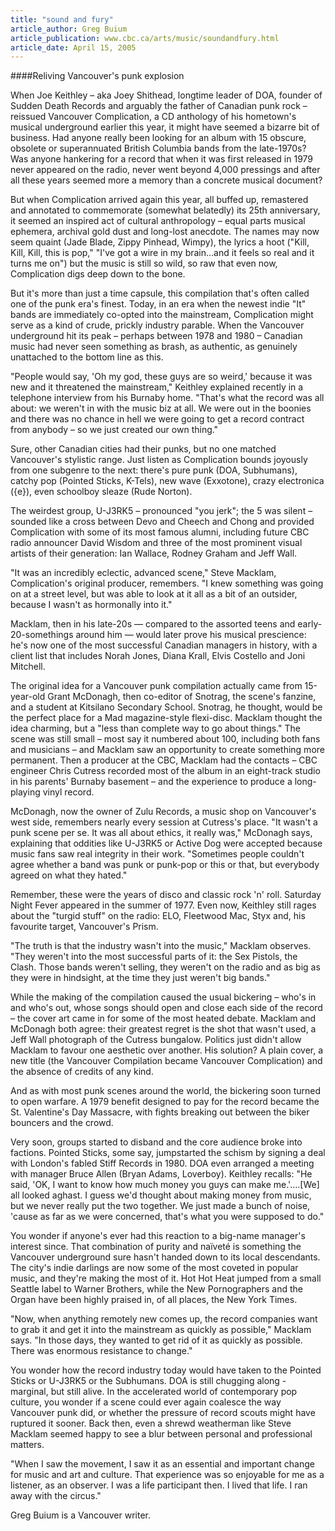 ```yaml
---
title: "sound and fury"
article_author: Greg Buium
article_publication: www.cbc.ca/arts/music/soundandfury.html
article_date: April 15, 2005
---
```

####Reliving Vancouver's punk explosion

When Joe Keithley &ndash; aka Joey Shithead, longtime leader of DOA, founder of Sudden Death Records and arguably the father of Canadian punk rock &ndash; reissued Vancouver Complication, a CD anthology of his hometown's musical underground earlier this year, it might have seemed a bizarre bit of business. Had anyone really been looking for an album with 15 obscure, obsolete or superannuated British Columbia bands from the late-1970s? Was anyone hankering for a record that when it was first released in 1979 never appeared on the radio, never went beyond 4,000 pressings and after all these years seemed more a memory than a concrete musical document?

But when Complication arrived again this year, all buffed up, remastered and annotated to commemorate (somewhat belatedly) its 25th anniversary, it seemed an inspired act of cultural anthropology &ndash; equal parts musical ephemera, archival gold dust and long-lost anecdote. The names may now seem quaint (Jade Blade, Zippy Pinhead, Wimpy), the lyrics a hoot ("Kill, Kill, Kill, this is pop," "I've got a wire in my brain&hellip;and it feels so real and it turns me on") but the music is still so wild, so raw that even now, Complication digs deep down to the bone.

But it's more than just a time capsule, this compilation that's often called one of the punk era's finest. Today, in an era when the newest indie "It" bands are immediately co-opted into the mainstream, Complication might serve as a kind of crude, prickly industry parable. When the Vancouver underground hit its peak &ndash; perhaps between 1978 and 1980 &ndash; Canadian music had never seen something as brash, as authentic, as genuinely unattached to the bottom line as this.

"People would say, 'Oh my god, these guys are so weird,' because it was new and it threatened the mainstream," Keithley explained recently in a telephone interview from his Burnaby home. "That's what the record was all about: we weren't in with the music biz at all. We were out in the boonies and there was no chance in hell we were going to get a record contract from anybody &ndash; so we just created our own thing."

Sure, other Canadian cities had their punks, but no one matched Vancouver's stylistic range. Just listen as Complication bounds joyously from one subgenre to the next: there's pure punk (DOA, Subhumans), catchy pop (Pointed Sticks, K-Tels), new wave (Exxotone), crazy electronica ({e}), even schoolboy sleaze (Rude Norton).

The weirdest group, U-J3RK5 &ndash; pronounced "you jerk"; the 5 was silent &ndash; sounded like a cross between Devo and Cheech and Chong and provided Complication with some of its most famous alumni, including future CBC radio announcer David Wisdom and three of the most prominent visual artists of their generation: Ian Wallace, Rodney Graham and Jeff Wall.

"It was an incredibly eclectic, advanced scene," Steve Macklam, Complication's original producer, remembers. "I knew something was going on at a street level, but was able to look at it all as a bit of an outsider, because I wasn't as hormonally into it."

Macklam, then in his late-20s &mdash; compared to the assorted teens and early-20-somethings around him &mdash; would later prove his musical prescience: he's now one of the most successful Canadian managers in history, with a client list that includes Norah Jones, Diana Krall, Elvis Costello and Joni Mitchell.

The original idea for a Vancouver punk compilation actually came from 15-year-old Grant McDonagh, then co-editor of Snotrag, the scene's fanzine, and a student at Kitsilano Secondary School. Snotrag, he thought, would be the perfect place for a Mad magazine-style flexi-disc. Macklam thought the idea charming, but a "less than complete way to go about things." The scene was still small &ndash; most say it numbered about 100, including both fans and musicians &ndash; and Macklam saw an opportunity to create something more permanent. Then a producer at the CBC, Macklam had the contacts &ndash; CBC engineer Chris Cutress recorded most of the album in an eight-track studio in his parents' Burnaby basement &ndash; and the experience to produce a long-playing vinyl record.

McDonagh, now the owner of Zulu Records, a music shop on Vancouver's west side, remembers nearly every session at Cutress's place. "It wasn't a punk scene per se. It was all about ethics, it really was," McDonagh says, explaining that oddities like U-J3RK5 or Active Dog were accepted because music fans saw real integrity in their work. "Sometimes people couldn't agree whether a band was punk or punk-pop or this or that, but everybody agreed on what they hated."

Remember, these were the years of disco and classic rock 'n' roll. Saturday Night Fever appeared in the summer of 1977. Even now, Keithley still rages about the "turgid stuff" on the radio: ELO, Fleetwood Mac, Styx and, his favourite target, Vancouver's Prism.

"The truth is that the industry wasn't into the music," Macklam observes. "They weren't into the most successful parts of it: the Sex Pistols, the Clash. Those bands weren't selling, they weren't on the radio and as big as they were in hindsight, at the time they just weren't big bands."

While the making of the compilation caused the usual bickering &ndash; who's in and who's out, whose songs should open and close each side of the record &ndash; the cover art came in for some of the most heated debate. Macklam and McDonagh both agree: their greatest regret is the shot that wasn't used, a Jeff Wall photograph of the Cutress bungalow. Politics just didn't allow Macklam to favour one aesthetic over another. His solution? A plain cover, a new title (the Vancouver Compilation became Vancouver Complication) and the absence of credits of any kind.

And as with most punk scenes around the world, the bickering soon turned to open warfare. A 1979 benefit designed to pay for the record became the St. Valentine's Day Massacre, with fights breaking out between the biker bouncers and the crowd.

Very soon, groups started to disband and the core audience broke into factions. Pointed Sticks, some say, jumpstarted the schism by signing a deal with London's fabled Stiff Records in 1980. DOA even arranged a meeting with manager Bruce Allen (Bryan Adams, Loverboy). Keithley recalls: "He said, 'OK, I want to know how much money you guys can make me.'&hellip;.[We] all looked aghast. I guess we'd thought about making money from music, but we never really put the two together. We just made a bunch of noise, 'cause as far as we were concerned, that's what you were supposed to do."

You wonder if anyone's ever had this reaction to a big-name manager's interest since. That combination of purity and na&iuml;vet&eacute; is something the Vancouver underground sure hasn't handed down to its local descendants. The city's indie darlings are now some of the most coveted in popular music, and they're making the most of it. Hot Hot Heat jumped from a small Seattle label to Warner Brothers, while the New Pornographers and the Organ have been highly praised in, of all places, the New York Times.

"Now, when anything remotely new comes up, the record companies want to grab it and get it into the mainstream as quickly as possible," Macklam says. "In those days, they wanted to get rid of it as quickly as possible. There was enormous resistance to change."

You wonder how the record industry today would have taken to the Pointed Sticks or U-J3RK5 or the Subhumans. DOA is still chugging along - marginal, but still alive. In the accelerated world of contemporary pop culture, you wonder if a scene could ever again coalesce the way Vancouver punk did, or whether the pressure of record scouts might have ruptured it sooner. Back then, even a shrewd weatherman like Steve Macklam seemed happy to see a blur between personal and professional matters.

"When I saw the movement, I saw it as an essential and important change for music and art and culture. That experience was so enjoyable for me as a listener, as an observer. I was a life participant then. I lived that life. I ran away with the circus."

Greg Buium is a Vancouver writer.
